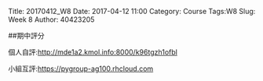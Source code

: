 Title: 20170412_W8
Date: 2017-04-12 11:00
Category: Course
Tags:W8
Slug: Week 8
Author: 40423205

##期中評分
<!-- PELICAN_END_SUMMARY -->

<p>個人自評:<a href="http://mde1a2.kmol.info:8000/k96tgzh1ofbl">http://mde1a2.kmol.info:8000/k96tgzh1ofbl</a></p>
<p>小組互評:<a href="https://pygroup-ag100.rhcloud.com">https://pygroup-ag100.rhcloud.com</a></p>
